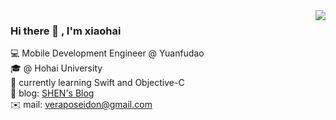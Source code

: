 <img align='right' src="https://github-readme-stats.vercel.app/api?username=veraposeidon&show_icons=true">

### Hi there 👋 , I'm xiaohai
💻 Mobile Development Engineer @ Yuanfudao <br>
🎓 @ Hohai University <br>
📖 currently learning Swift and Objective-C <br>
📰 blog: [SHEN's Blog](https://shenxiaohai.me) <br>
✉️ mail: [veraposeidon@gmail.com](mailto:veraposeidon@gmail.com) <br>
